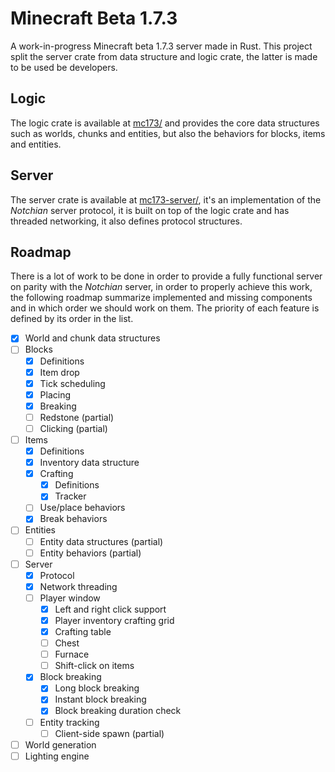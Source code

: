 # Minecraft Beta 1.7.3
A work-in-progress Minecraft beta 1.7.3 server made in Rust. This project split the server
crate from data structure and logic crate, the latter is made to be used be developers.

## Logic
The logic crate is available at [mc173/](/mc173/) and provides the core data structures
such as worlds, chunks and entities, but also the behaviors for blocks, items and 
entities.

## Server
The server crate is available at [mc173-server/](/mc173-server/), it's an implementation 
of the *Notchian* server protocol, it is built on top of the logic crate and has threaded 
networking, it also defines protocol structures.

## Roadmap
There is a lot of work to be done in order to provide a fully functional server on 
parity with the *Notchian* server, in order to properly achieve this work, the following
roadmap summarize implemented and missing components and in which order we should work
on them. The priority of each feature is defined by its order in the list.

- [x] World and chunk data structures
- [ ] Blocks
    - [x] Definitions
    - [x] Item drop
    - [x] Tick scheduling
    - [x] Placing
    - [x] Breaking
    - [ ] Redstone (partial)
    - [ ] Clicking (partial)
- [ ] Items
    - [x] Definitions
    - [x] Inventory data structure
    - [x] Crafting
        - [x] Definitions
        - [x] Tracker
    - [ ] Use/place behaviors
    - [x] Break behaviors
- [ ] Entities
    - [ ] Entity data structures (partial)
    - [ ] Entity behaviors (partial)
- [ ] Server
    - [x] Protocol
    - [x] Network threading
    - [ ] Player window
        - [x] Left and right click support
        - [x] Player inventory crafting grid
        - [x] Crafting table
        - [ ] Chest
        - [ ] Furnace
        - [ ] Shift-click on items
    - [x] Block breaking
        - [x] Long block breaking
        - [x] Instant block breaking
        - [x] Block breaking duration check
    - [ ] Entity tracking
        - [ ] Client-side spawn (partial) 
- [ ] World generation
- [ ] Lighting engine
